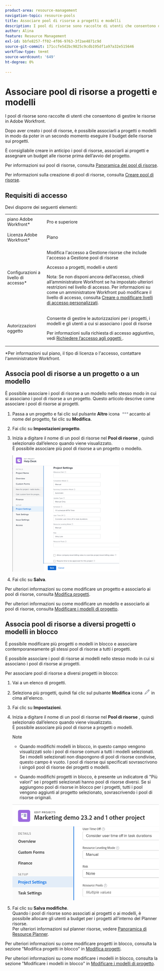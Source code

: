 ```yaml
---
product-area: resource-management
navigation-topic: resource-pools
title: Associare pool di risorse a progetti e modelli
description: I pool di risorse sono raccolte di utenti che consentono di gestire le risorse in Adobe Workfront.
author: Alina
feature: Resource Management
exl-id: bbfe8257-ff02-4f06-9763-3f2ae4871c9d
source-git-commit: 171ccfe5d2bc9825c9cdb195df1a97a32e515646
workflow-type: tm+mt
source-wordcount: '649'
ht-degree: 0%

---
```


# Associare pool di risorse a progetti e modelli


<!-- drafted for bulk editing projects: keep this in yellow till this releases to ALL customers - May 1, 2023

Also - take out all the references to Preview and Prod at prod final
-->

<!--<span class="preview">The highlighted information on this page refers to functionality not yet generally available. It is available for all customers in the Preview environment and for a select group of customers in the Production environment.</span>-->


<!--
<p>The sections about how to add resource pools to templates, projects are duplicated from the articles listed in those sections (Editing Projects, Creating a Template, etc).</p>
<p>***I decided to keep these steps here, though, because it's hard to parse through those much lunger articles for just updating this one field.)</p>
-->

I pool di risorse sono raccolte di utenti che consentono di gestire le risorse in Adobe Workfront.

Dopo aver creato i pool di risorse, è possibile associarli a progetti o modelli in modo da poter in un secondo momento eseguire il budget delle risorse sui progetti.

È consigliabile creare in anticipo i pool di risorse, associarli ai progetti e assegnare un budget alle risorse prima dell’avvio del progetto.

Per informazioni sui pool di risorse, consulta [Panoramica dei pool di risorse](../../../resource-mgmt/resource-planning/resource-pools/work-with-resource-pools.md).

Per informazioni sulla creazione di pool di risorse, consulta [Creare pool di risorse](../../../resource-mgmt/resource-planning/resource-pools/create-resource-pools.md).

## Requisiti di accesso

Devi disporre dei seguenti elementi:

<table style="table-layout:auto"> 
 <col> 
 <col> 
 <tbody> 
  <tr> 
   <td role="rowheader">piano Adobe Workfront*</td> 
   <td> <p>Pro e superiore</p> </td> 
  </tr> 
  <tr> 
   <td role="rowheader">Licenza Adobe Workfront*</td> 
   <td> <p>Piano </p> </td> 
  </tr> 
  <tr> 
   <td role="rowheader">Configurazioni a livello di accesso*</td> 
   <td> <p>Modifica l'accesso a Gestione risorse che include l'accesso a Gestione pool di risorse</p> <p>Accesso a progetti, modelli e utenti</p> <p>Nota: Se non disponi ancora dell’accesso, chiedi all’amministratore Workfront se ha impostato ulteriori restrizioni nel livello di accesso. Per informazioni su come un amministratore Workfront può modificare il livello di accesso, consulta <a href="../../../administration-and-setup/add-users/configure-and-grant-access/create-modify-access-levels.md" class="MCXref xref">Creare o modificare livelli di accesso personalizzati</a>.</p> </td> 
  </tr> 
  <tr data-mc-conditions=""> 
   <td role="rowheader">Autorizzazioni oggetto</td> 
   <td> <p>Consente di gestire le autorizzazioni per i progetti, i modelli e gli utenti a cui si associano i pool di risorse</p> <p>Per informazioni sulla richiesta di accesso aggiuntivo, vedi <a href="../../../workfront-basics/grant-and-request-access-to-objects/request-access.md" class="MCXref xref">Richiedere l’accesso agli oggetti </a>.</p> </td> 
  </tr> 
 </tbody> 
</table>

&#42;Per informazioni sul piano, il tipo di licenza o l&#39;accesso, contattare l&#39;amministratore Workfront.

## Associa pool di risorse a un progetto o a un modello

È possibile associare i pool di risorse a un modello nello stesso modo in cui si associano i pool di risorse a un progetto. Questo articolo descrive come associare i pool di risorse ai progetti.

1. Passa a un progetto e fai clic sul pulsante **Altro** icona ![](assets/more-icon.png)accanto al nome del progetto, fai clic su **Modifica**.

1. Fai clic su **Impostazioni progetto**.

1. Inizia a digitare il nome di un pool di risorse nel **Pool di risorse** , quindi selezionalo dall’elenco quando viene visualizzato.\
   È possibile associare più pool di risorse a un progetto o modello.

   ![](assets/nwe-project-settings-in-edit-project-box-350x380.png)

1. Fai clic su **Salva**.

Per ulteriori informazioni su come modificare un progetto e associarlo ai pool di risorse, consulta [Modifica progetti](../../../manage-work/projects/manage-projects/edit-projects.md).

Per ulteriori informazioni su come modificare un modello e associarlo ai pool di risorse, consulta [Modificare i modelli di progetto](../../../manage-work/projects/create-and-manage-templates/edit-templates.md).

## Associa pool di risorse a diversi progetti o modelli in blocco

È possibile modificare più progetti o modelli in blocco e associare contemporaneamente gli stessi pool di risorse a tutti i progetti.

È possibile associare i pool di risorse ai modelli nello stesso modo in cui si associano i pool di risorse ai progetti.

Per associare pool di risorse a diversi progetti in blocco:

1. Vai a un elenco di progetti.
1. Seleziona più progetti, quindi fai clic sul pulsante **Modifica** icona ![](assets/edit-icon.png) in cima all&#39;elenco.

1. Fai clic su **Impostazioni**.
1. Inizia a digitare il nome di un pool di risorse nel **Pool di risorse** , quindi selezionalo dall’elenco quando viene visualizzato.\
   È possibile associare più pool di risorse a progetti o modelli.

   >[!NOTE]
   >
   >* Quando modifichi modelli in blocco, in questo campo vengono visualizzati solo i pool di risorse comuni a tutti i modelli selezionati. Se i modelli selezionati non dispongono di pool di risorse condivise, questo campo è vuoto. I pool di risorse qui specificati sovrascrivono i singoli pool di risorse dei progetti o modelli.
   >
   >* Quando modifichi progetti in blocco, è presente un indicatore di &quot;Più valori&quot; se i progetti selezionati hanno pool di risorse diversi. Se si aggiungono pool di risorse in blocco per i progetti, tutti i pool vengono aggiunti al progetto selezionato, sovrascrivendo i pool di risorse originali.


   ![add_resource_pool_to_multiple_projects.png](assets/add-resource-pools-to-multiple-projects-350x358.png)

1. Fai clic su **Salva modifiche**.\
   Quando i pool di risorse sono associati ai progetti o ai modelli, è possibile allocare gli utenti a budget per i progetti all&#39;interno del Planner risorse.\
   Per ulteriori informazioni sul planner risorse, vedere [Panoramica di Resource Planner](../../../resource-mgmt/resource-planning/get-started-resource-planner.md).

Per ulteriori informazioni su come modificare progetti in blocco, consulta la sezione &quot;Modifica progetti in blocco&quot; in [Modifica progetti](../../../manage-work/projects/manage-projects/edit-projects.md).

Per ulteriori informazioni su come modificare i modelli in blocco, consulta la sezione &quot;Modificare i modelli in blocco&quot; in [Modificare i modelli di progetto](../../../manage-work/projects/create-and-manage-templates/edit-templates.md).

